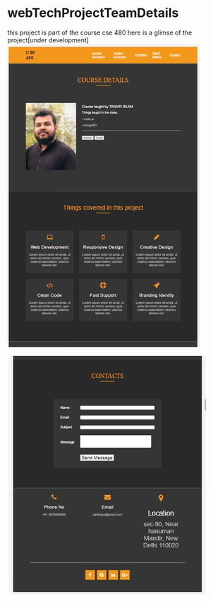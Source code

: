 # webTechProjectTeamDetails

this project is part of the course cse 480
here is a glimse of the project[under development]
![](html/images/Screenshot_1.jpg)
<br /><br />
![](html/images/Screenshot_3.jpg)
